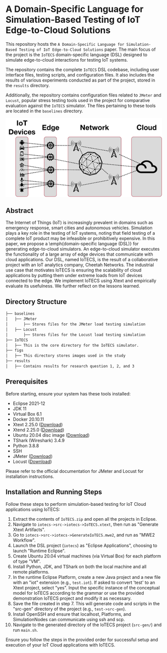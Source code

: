 # A Domain-Specific Language for Simulation-Based Testing of IoT Edge-to-Cloud Solutions

This repository hosts the `A Domain-Specific Language for Simulation-Based Testing of IoT Edge-to-Cloud Solutions` paper. The main focus of the project is the `IoTECS` domain-specific language (DSL) designed to simulate edge-to-cloud interactions for testing IoT systems. 

The repository contains the complete `IoTECS` DSL codebase, including user interface files, testing scripts, and configuration files. It also includes the results of various experiments conducted as part of the project, stored in the `results` directory.

Additionally, the repository contains configuration files related to `JMeter` and `Locust`, popular stress testing tools used in the project for comparative evaluation against the `IoTECS` simulator. The files pertaining to these tools are located in the `baselines` directory.


![Edge to Cloud Communication Diagram](figs/EdgeToCloudCommunication.jpg)

## Abstract

The Internet of Things (IoT) is increasingly prevalent in domains such as emergency response, smart cities and autonomous vehicles. Simulation plays a key role in the testing of IoT systems, noting that field testing of a complete IoT product may be infeasible or prohibitively expensive. In this paper, we propose a \emph{domain-specific language (DSL)} for generating edge-to-cloud simulators. An edge-to-cloud simulator executes the functionality of a large array of edge devices that communicate with cloud applications. Our DSL, named IoTECS, is the result of a collaborative project with an IoT analytics company, Cheetah Networks. 
The industrial use case that motivates IoTECS is ensuring the scalability of cloud applications by putting them under extreme loads from IoT devices connected to the edge. We implement IoTECS using Xtext and empirically evaluate its usefulness. We further reflect on the lessons learned.

## Directory Structure

```bash
├── baselines
│   ├── JMeter
│       ├── Stores files for the JMeter load testing simulation
│   ├── Locust
│       ├── Stores files for the Locust load testing simulation
├── IoTECS
│   ├── This is the core directory for the IoTECS simulator.
├── figs
│   ├── This directory stores images used in the study
├── results
│   ├── Contains results for research question 1, 2, and 3


```

## Prerequisites

Before starting, ensure your system has these tools installed:

- Eclipse 2021-12
- JDK 11
- Virtual Box 6.1
- Docker 20.10.11
- Xtext 2.25.0 ([Download](https://www.eclipse.org/Xtext/))
- Xtend 2.25.0 ([Download](https://www.eclipse.org/Xtend/))
- Ubuntu 20.04 disc image ([Download](https://ubuntu.com/download/desktop/))
- TShark (Wireshark) 3.4.9
- Python 3.8.8
- SSH
- JMeter ([Download](https://jmeter.apache.org/))
- Locust ([Download](https://locust.io/))

Please refer to the official documentation for JMeter and Locust for installation instructions.


## Installation and Running Steps

Follow these steps to perform simulation-based testing for IoT Cloud applications using IoTECS:

1. Extract the contents of `IoTECS.zip` and open all the projects in Eclipse.
2. Navigate to `iotecs->src->iotecs->IoTECS.xtext`, then run as "Generate Xtext Artifacts".
3. Go to `iotecs->src->iotecs->GenerateIoTECS.mwe2`, and run as "MWE2 Workflow".
4. Launch the DSL project (`iotecs`) as "Eclipse Applications", choosing to launch "Runtime Eclipse".
5. Create Ubuntu 20.04 virtual machines (via Virtual Box) for each platform of type "VM".
6. Install Python, JDK, and TShark on both the local machine and all remote platforms.
7. In the runtime Eclipse Platform, create a new Java project and a new file with an "iot" extension (e.g., `test.iot`). If asked to convert 'test' to an Xtext project, select "yes". Input the specific instance of the conceptual model for IoTECS according to the grammar or use the provided demonstration IoTECS project and modify it as necessary.
8. Save the file created in step 7. This will generate code and scripts in the "src-gen" directory of the project (e.g., `test->src-gen`).
9. Install OpenSSH and ensure that localhost, Platforms, and SimulationNodes can communicate using ssh and scp.
10. Navigate to the generated directory of the IoTECS project (`src-gen/`) and run `main.sh`.

Ensure you follow the steps in the provided order for successful setup and execution of your IoT Cloud applications with IoTECS.
